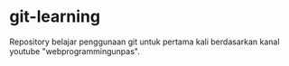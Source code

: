 # git-learning
Repository belajar penggunaan git untuk pertama kali berdasarkan kanal youtube "webprogrammingunpas".
